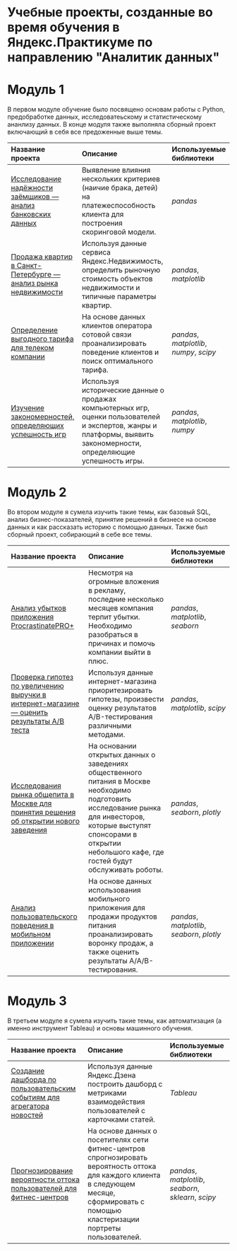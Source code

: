# Учебные проекты, созданные во время обучения в Яндекс.Практикуме по направлению "Аналитик данных"

# Модуль 1 

В первом модуле обучение было посвящено основам работы с Python, предобработке данных, исследоватеьскому и статистическому ананлизу данных. В конце модуля также выполняла сборный проект включающий в себя все предоженные выше темы.

| Название проекта | Описание | Используемые библиотеки | 
| :---------------------- | :---------------------- | :---------------------- |
| [Исследование надёжности заёмщиков — анализ банковских данных](https://github.com/litvinovakk/learning_projects/tree/main/Project%201.1) | Выявление влияния нескольких критериев (наичие брака, детей) на платежеспособность клиента для построения скоринговой модели. | *pandas* |
| [Продажа квартир в Санкт-Петербурге — анализ рынка недвижимости](https://github.com/litvinovakk/learning_projects/tree/main/Project%201.2) | Используя данные сервиса Яндекс.Недвижимость, определить рыночную стоимость объектов недвижимости и типичные параметры квартир. | *pandas*, *matplotlib* |
| [Определение выгодного тарифа для телеком компании](https://github.com/litvinovakk/learning_projects/tree/main/Project%201.3) | На основе данных клиентов оператора сотовой связи проанализировать поведение клиентов и поиск оптимального тарифа. | *pandas*, *matplotlib*, *numpy*, *scipy* |
| [Изучение закономерностей, определяющих успешность игр](https://github.com/litvinovakk/learning_projects/tree/main/Main%20project%201) | Используя исторические данные о продажах компьютерных игр, оценки пользователей и экспертов, жанры и платформы, выявить закономерности, определяющие успешность игры. | *pandas*, *matplotlib*, *numpy* |

# Модуль 2

Во втором модуле я сумела изучить такие темы, как базовый SQL, анализ бизнес-показателей, принятие решений в бизнесе на основе данных и как рассказать историю с помощью данных. Также был сборный проект, собирающий в себе все темы.

| Название проекта | Описание | Используемые библиотеки | 
| :---------------------- | :---------------------- | :---------------------- |
| [Анализ убытков приложения ProcrastinatePRO+](https://github.com/litvinovakk/learning_projects/tree/main/Project%202.1) | Несмотря на огромные вложения в рекламу, последние несколько месяцев компания терпит убытки. Необходимо разобраться в причинах и помочь компании выйти в плюс. | *pandas*, *matplotlib*, *seaborn* |
| [Проверка гипотез по увеличению выручки в интернет-магазине — оценить результаты A/B теста](https://github.com/litvinovakk/learning_projects/tree/main/Project%202.2) | Используя данные интернет-магазина приоритезировать гипотезы, произвести оценку результатов A/B-тестирования различными методами. | *pandas*, *matplotlib*, *scipy* |
| [Исследования рынка общепита в Москве для принятия решения об открытии нового заведения](https://github.com/litvinovakk/learning_projects/tree/main/Project%202.3) | На основании открытых данных о заведениях общественного питания в Москве необходимо подготовить исследование рынка для инвесторов, которые выступят спонсорами в открытии небольшого кафе, где гостей будут обслуживать роботы. | *pandas*, *seaborn*, *plotly* |
| [Анализ пользовательского поведения в мобильном приложении](https://github.com/litvinovakk/learning_projects/tree/main/Main%20project%202) | На основе данных использования мобильного приложения для продажи продуктов питания проанализировать воронку продаж, а также оценить результаты A/A/B-тестирования. | *pandas*, *matplotlib*, *seaborn*, *plotly* |

# Модуль 3

В третьем модуле я сумела изучить такие темы, как автоматизация (а именно инструмент Tableau) и основы машинного обучения.

| Название проекта | Описание | Используемые библиотеки | 
| :---------------------- | :---------------------- | :---------------------- |
| [Создание дашборда по пользовательским событиям для агрегатора новостей](https://github.com/litvinovakk/learning_projects/tree/main/Project%203.1) | Используя данные Яндекс.Дзена построить дашборд с метриками взаимодействия пользователей с карточками статей. | *Tableau* |
| [Прогнозирование вероятности оттока пользователей для фитнес-центров](https://github.com/litvinovakk/learning_projects/tree/main/Project%203.2) | На основе данных о посетителях сети фитнес-центров спрогнозировать вероятность оттока для каждого клиента в следующем месяце, сформировать с помощью кластеризации портреты пользователей. | *pandas*, *matplotlib*, *seaborn*, *sklearn*, *scipy* |

